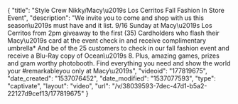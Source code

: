 {
    "title": "Style Crew Nikky\/Macy\u2019s Los Cerritos Fall Fashion In Store Event",
    "description": "We invite you to come and shop with us this season\u2019s must have and it list. 9\/16 Sunday at Macy\u2019s Los Cerritos from 2pm giveaway to the first (35) Cardholders who flash their Macy\u2019s card at the event check in and receive complimentary umbrella* And be of the 25 customers to check in our fall fashion event and receive a Blu-Ray copy of Ocean\u2019s 8. Plus, amazing games, prizes and gram worthy photobooth. Find everything you need and show the world your #remarkableyou only at Macy\u2019s",
    "videoid": "177819675",
    "date_created": "1537076452",
    "date_modified": "1537077593",
    "type": "captivate",
    "layout": "video",
    "url": "\/v\/38039593-7dec-47d1-b5a2-22127d9cef13\/177819675"
}
